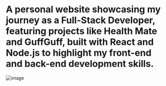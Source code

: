 # A personal website showcasing my journey as a Full-Stack Developer, featuring projects like Health Mate and GuffGuff, built with React and Node.js to highlight my front-end and back-end development skills.

![image](https://github.com/user-attachments/assets/acc3722e-07d7-4cd1-b94e-4b301a6e0e4a)
